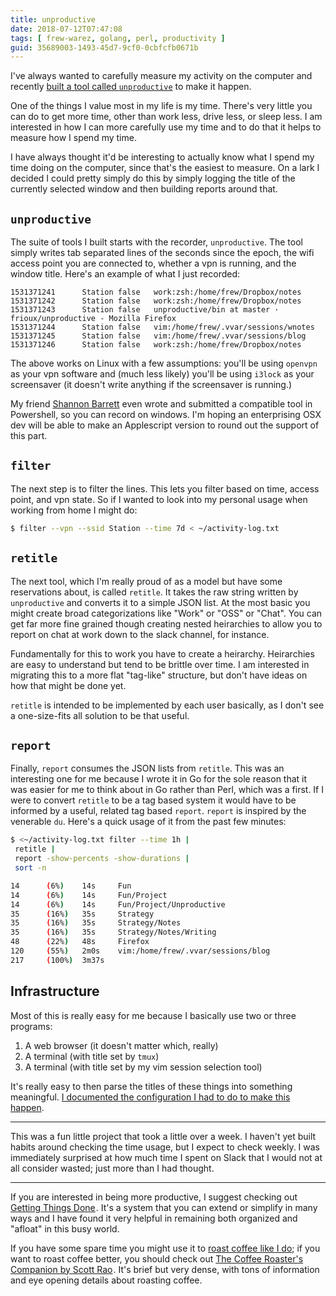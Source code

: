 ```yaml
---
title: unproductive
date: 2018-07-12T07:47:08
tags: [ frew-warez, golang, perl, productivity ]
guid: 35689003-1493-45d7-9cf0-0cbfcfb0671b
---
```


I've always wanted to carefully measure my activity on the computer and recently
[built a tool called `unproductive`](https://github.com/frioux/unproductive) to
make it happen.

<!--more-->

One of the things I value most in my life is my time.  There's very little you
can do to get more time, other than work less, drive less, or sleep less.  I am
interested in how I can more carefully use my time and to do that it helps to
measure how I spend my time.

I have always thought it'd be interesting to actually know what I spend my time
doing on the computer, since that's the easiest to measure.  On a lark I decided
I could pretty simply do this by simply logging the title of the currently
selected window and then building reports around that.

## `unproductive`

The suite of tools I built starts with the recorder, `unproductive`.  The tool
simply writes tab separated lines of the seconds since the epoch, the wifi
access point you are connected to, whether a vpn is running, and the window
title.  Here's an example of what I just recorded:

```
1531371241      Station false   work:zsh:/home/frew/Dropbox/notes
1531371242      Station false   work:zsh:/home/frew/Dropbox/notes
1531371243      Station false   unproductive/bin at master · frioux/unproductive - Mozilla Firefox
1531371244      Station false   vim:/home/frew/.vvar/sessions/wnotes
1531371245      Station false   vim:/home/frew/.vvar/sessions/blog
1531371246      Station false   work:zsh:/home/frew/Dropbox/notes
```

The above works on Linux with a few assumptions: you'll be using `openvpn` as
your vpn software and (much less likely) you'll be using `i3lock` as your
screensaver (it doesn't write anything if the screensaver is running.)

My friend [Shannon Barrett](http://www.numbersforletters.com/) even wrote and
submitted a compatible tool in Powershell, so you can record on windows.  I'm
hoping an enterprising OSX dev will be able to make an Applescript version to
round out the support of this part.

## `filter`

The next step is to filter the lines.  This lets you filter based on time,
access point, and vpn state.  So if I wanted to look into my personal usage when
working from home I might do:

```bash
$ filter --vpn --ssid Station --time 7d < ~/activity-log.txt
````

## `retitle`

The next tool, which I'm really proud of as a model but have some reservations
about, is called `retitle`.  It takes the raw string written by `unproductive`
and converts it to a simple JSON list.  At the most basic you might create broad
categorizations like "Work" or "OSS" or "Chat".  You can get far more fine
grained though creating nested heirarchies to allow you to report on chat at
work down to the slack channel, for instance.

Fundamentally for this to work you have to create a heirarchy.  Heirarchies are
easy to understand but tend to be brittle over time.  I am interested in
migrating this to a more flat "tag-like" structure, but don't have ideas on how
that might be done yet.

`retitle` is intended to be implemented by each user basically, as I don't see a
one-size-fits all solution to be that useful.

## `report`

Finally, `report` consumes the JSON lists from `retitle`.  This was an
interesting one for me because I wrote it in Go for the sole reason that it was
easier for me to think about in Go rather than Perl, which was a first.  If I
were to convert `retitle` to be a tag based system it would have to be informed
by a useful, related tag based `report`.  `report` is inspired by the venerable
`du`.  Here's a quick usage of it from the past few minutes:

```bash
$ <~/activity-log.txt filter --time 1h |                                                         10:18:31 pm
 retitle |
 report -show-percents -show-durations |
 sort -n

14      (6%)    14s     Fun
14      (6%)    14s     Fun/Project
14      (6%)    14s     Fun/Project/Unproductive
35      (16%)   35s     Strategy
35      (16%)   35s     Strategy/Notes
35      (16%)   35s     Strategy/Notes/Writing
48      (22%)   48s     Firefox
120     (55%)   2m0s    vim:/home/frew/.vvar/sessions/blog
217     (100%)  3m37s
```

## Infrastructure

Most of this is really easy for me because I basically use two or three
programs:

 1. A web browser (it doesn't matter which, really)
 2. A terminal (with title set by `tmux`)
 3. A terminal (with title set by my vim session selection tool)

It's really easy to then parse the titles of these things into something
meaningful.  [I documented the configuration I had to do to make this
happen](https://github.com/frioux/unproductive#tips).

---

This was a fun little project that took a little over a week.  I haven't yet
built habits around checking the time usage, but I expect to check weekly.  I
was immediately surprised at how much time I spent on Slack that I would not at
all consider wasted; just more than I had thought.

---

If you are interested in being more productive, I suggest checking out
<a target="_blank" href="https://www.amazon.com/gp/product/0143126563/ref=as_li_tl?ie=UTF8&camp=1789&creative=9325&creativeASIN=0143126563&linkCode=as2&tag=afoolishmanif-20&linkId=9af568a80c4d523e4fb32a82de4e2351">Getting Things Done</a><img src="//ir-na.amazon-adsystem.com/e/ir?t=afoolishmanif-20&l=am2&o=1&a=0143126563" width="1" height="1" border="0" alt="" style="border:none !important; margin:0px !important;" />.
It's a system that you can extend or simplify in many ways and I have found it
very helpful in remaining both organized and "afloat" in this busy world.

If you have some spare time you might use it to [roast coffee like I
do](/posts/diy-coffee-roasting-and-coffee-setup/); if you want to roast coffee
better, you should check out
<a target="_blank" href="https://www.amazon.com/gp/product/B01FGOH0AW/ref=as_li_tl?ie=UTF8&camp=1789&creative=9325&creativeASIN=B01FGOH0AW&linkCode=as2&tag=afoolishmanif-20&linkId=8a1c8e7bf1b92c417b0690f0ff57589e">The Coffee Roaster's Companion by Scott Rao</a><img src="//ir-na.amazon-adsystem.com/e/ir?t=afoolishmanif-20&l=am2&o=1&a=B01FGOH0AW" width="1" height="1" border="0" alt="" style="border:none !important; margin:0px !important;" />.
It's brief but very dense, with tons of information and eye opening details
about roasting coffee.
